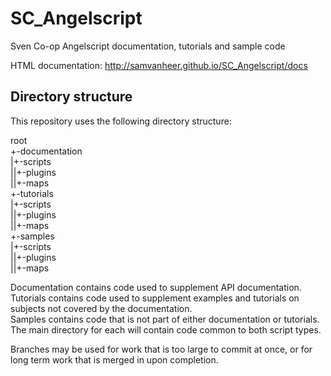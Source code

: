 # SC_Angelscript
Sven Co-op Angelscript documentation, tutorials and sample code

HTML documentation: http://samvanheer.github.io/SC_Angelscript/docs

## Directory structure

This repository uses the following directory structure:

root  
+-documentation  
|+-scripts  
||+-plugins  
||+-maps  
+-tutorials  
|+-scripts  
||+-plugins  
||+-maps  
+-samples  
|+-scripts  
||+-plugins  
||+-maps  

Documentation contains code used to supplement API documentation.  
Tutorials contains code used to supplement examples and tutorials on subjects not covered by the documentation.  
Samples contains code that is not part of either documentation or tutorials.  
The main directory for each will contain code common to both script types.  

Branches may be used for work that is too large to commit at once, or for long term work that is merged in upon completion.
